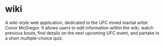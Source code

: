 # wiki
A wiki-style web application, dedicated to the UFC mixed martial artist Conor McGregor. It allows users to edit information within the wiki, watch previous bouts, find details on the next upcoming UFC event, and partake in a short multiple-choice quiz. 

